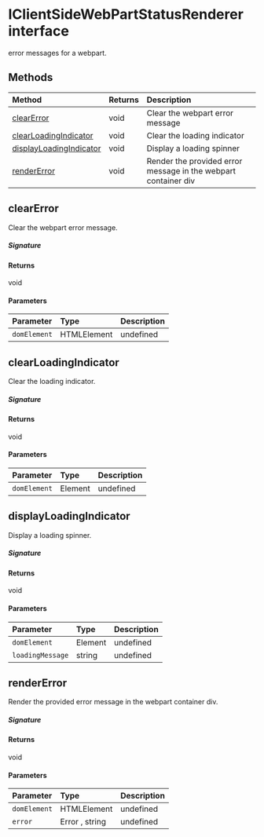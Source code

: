 # IClientSideWebPartStatusRenderer interface





error messages for a webpart.







## Methods

| Method	   |  Returns	| Description|
|:-------------|:-------|:-----------|
|[clearError](#clearerror~xlfc9)      | void | Clear the webpart error message |
|[clearLoadingIndicator](#clearloadingindicator~s6nw9)      | void | Clear the loading indicator |
|[displayLoadingIndicator](#displayloadingindicator~qh9g9)      | void | Display a loading spinner |
|[renderError](#rendererror~vxc09)      | void | Render the provided error message in the webpart container div |



## clearError

Clear the webpart error message.

##### Signature

#### Returns
void

#### Parameters


| Parameter	   | Type    | Description |
|:-------------|:---------------|:------------|
| `domElement`    | HTMLElement | undefined |


## clearLoadingIndicator

Clear the loading indicator.

##### Signature

#### Returns
void

#### Parameters


| Parameter	   | Type    | Description |
|:-------------|:---------------|:------------|
| `domElement`    | Element | undefined |


## displayLoadingIndicator

Display a loading spinner.

##### Signature

#### Returns
void

#### Parameters


| Parameter	   | Type    | Description |
|:-------------|:---------------|:------------|
| `domElement`    | Element | undefined |
| `loadingMessage`    | string | undefined |


## renderError

Render the provided error message in the webpart container div.

##### Signature

#### Returns
void

#### Parameters


| Parameter	   | Type    | Description |
|:-------------|:---------------|:------------|
| `domElement`    | HTMLElement | undefined |
| `error`    | Error , string | undefined |

